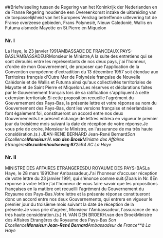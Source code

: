 <meta http-equiv='Content-Type' content='text/html; charset=utf-8' />

##Briefwisseling tussen de Regering van het Koninkrijk der Nederlanden en de Franse Regering houdende een Overeenkomst inzake de uitbreiding van de toepasselijkheid van het Europees Verdrag betreffende uitlevering tot de Franse overzeese gebieden, Frans Polynesië, Nieuw Caledonië, Wallis en Futuma alsmede Mayotte en St.Pierre en Miquelon

### Nr.  I  

La Haye, le 23 janvier 1991AMBASSADE DE FRANCEAUX PAYS-BASL'AMBASSADEURMonsieur le Ministre,A la suite des entretiens qui se sont déroulés entre les représentants de nos deux pays, j'ai l'honneur, d'ordre de mon Gouvernement, de proposer que l'application de la Convention européenne d'extradition du 13 décembre 1957 soit étendue aux Territoires français d'Outre Mer de Polynésie française de Nouvelle Calédonie et de Wallis et Futuma ainsi qu'aux collectivités territoriales de Mayotte et de Saint Pierre et Miquelon.Les réserves et déclarations faites par le Gouvernement français lors de sa ratification s'appliquent à cette extension territoriale.Si cette proposition recueille l'agrément du Gouvernement des Pays-Bas, la présente lettre et votre réponse au nom du Gouvernement des Pays-Bas, dont les versions française et néerlandaise font également foi, constitueront un accord entre nos deux Gouvernements.Le présent échange de lettres entrera en vigueur le premier jour du troisième mois suivant la date de réception de votre réponse.Je vous prie de croire, Monsieur le Ministre, en l'assurance de ma très haute considération.(s.) JEAN-RENE BERNARD Jean-René Bernard*Son Excellence**Monsieur H. van den Broek**Ministre des Affaires Etrangères**Bezuidenhoutseweg 67**2594 AC La Haye*

### Nr.  II  

MINISTRE DES AFFAIRES ETRANGERESDU ROYAUME DES PAYS-BASLa Haye, le 28 mars 1991Cher Ambassadeur,J'ai l'honneur d'accuser réception de votre lettre du 23 janvier 1991, qui s'énonce comme suit:(Zoals in Nr. I)En réponse à votre lettre j'ai l'honneur de vous faire savoir que les propositions françaises en la matière ont recueilli l'agrément du Gouvernement du Royaume des Pays-Bas.Votre lettre et la présente réponse constitueront donc un accord entre nos deux Gouvernements, qui entrera en vigueur le premier jour du troisième mois suivant la date de réception de la présente.Je vous prie d'agréer, Monsieur l'Ambassadeur, l'assurance de ma très haute considération.(s.) H. VAN DEN BROEKH.van den BroekMinistre des Affaires Etrangères du Royaume des Pays-Bas *Son Excellence**Monsieur Jean-René Bernard**Ambassadeur de France**à La Haye*
